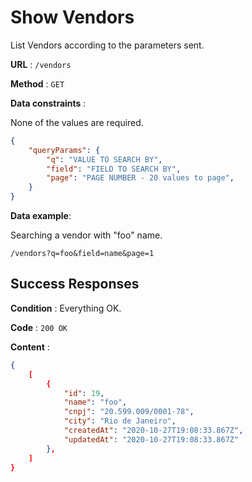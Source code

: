 # Show Vendors

List Vendors according to the parameters sent.

**URL** : `/vendors`

**Method** : `GET`

**Data constraints** : 

None of the values are required.

```json
{
    "queryParams": {
        "q": "VALUE TO SEARCH BY",
        "field": "FIELD TO SEARCH BY",
        "page": "PAGE NUMBER - 20 values to page",
    }
}
```

**Data example**:

Searching a vendor with "foo" name.

`/vendors?q=foo&field=name&page=1`


## Success Responses

**Condition** : Everything OK.

**Code** : `200 OK`

**Content** :
```json
{
    [
        {
            "id": 19,
            "name": "foo",
            "cnpj": "20.599.009/0001-78",
            "city": "Rio de Janeiro",
            "createdAt": "2020-10-27T19:08:33.867Z",
            "updatedAt": "2020-10-27T19:08:33.867Z"
        },
    ]
}
```
